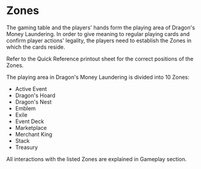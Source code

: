 # Zones

The gaming table and the players' hands form the playing area of Dragon's Money Laundering. In order to give meaning to regular playing cards and confirm player actions' legality, the players need to establish the Zones in which the cards reside.

Refer to the Quick Reference printout sheet for the correct positions of the Zones.

The playing area in Dragon's Money Laundering is divided into 10 Zones:

* Active Event
* Dragon's Hoard
* Dragon's Nest
* Emblem
* Exile
* Event Deck
* Marketplace
* Merchant King
* Stack
* Treasury

All interactions with the listed Zones are explained in Gameplay section.
